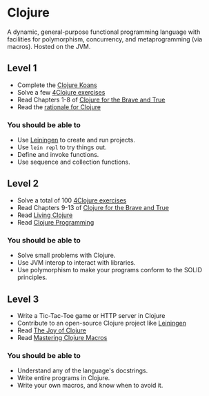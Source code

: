 # Clojure

A dynamic, general-purpose functional programming language with facilities for polymorphism, concurrency, and metaprogramming (via macros). Hosted on the JVM.


## Level 1

* Complete the [Clojure Koans](http://clojurekoans.com/)
* Solve a few [4Clojure exercises](https://www.4clojure.com/)
* Read Chapters 1-8 of [Clojure for the Brave and True](http://www.braveclojure.com/clojure-for-the-brave-and-true/)
* Read the [rationale for Clojure](http://clojure.org/about/rationale)

### You should be able to

* Use [Leiningen](http://leiningen.org/) to create and run projects.
* Use `lein repl` to try things out.
* Define and invoke functions.
* Use sequence and collection functions.


## Level 2

* Solve a total of 100 [4Clojure exercises](https://www.4clojure.com/)
* Read Chapters 9-13 of [Clojure for the Brave and True](http://www.braveclojure.com/clojure-for-the-brave-and-true/)
* Read [Living Clojure](http://amzn.to/22rM4we)
* Read [Clojure Programming](http://amzn.to/1UYOraD)

### You should be able to

* Solve small problems with Clojure.
* Use JVM interop to interact with libraries.
* Use polymorphism to make your programs conform to the SOLID principles.


## Level 3

* Write a Tic-Tac-Toe game or HTTP server in Clojure
* Contribute to an open-source Clojure project like [Leiningen](https://github.com/technomancy/leiningen/issues)
* Read [The Joy of Clojure](http://amzn.to/1T1Iard)
* Read [Mastering Clojure Macros](https://pragprog.com/book/cjclojure/mastering-clojure-macros)

### You should be able to

* Understand any of the language's docstrings.
* Write entire programs in Clojure.
* Write your own macros, and know when to avoid it.
